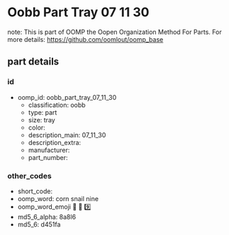 # Oobb Part Tray 07 11 30  

note: This is part of OOMP the Oopen Organization Method For Parts. For more details: https://github.com/oomlout/oomp_base

##  part details





### id
* oomp_id: oobb_part_tray_07_11_30
  * classification: oobb
  * type: part
  * size: tray
  * color: 
  * description_main: 07_11_30
  * description_extra: 
  * manufacturer: 
  * part_number: 

### other_codes
* short_code: 
* oomp_word: corn snail nine
* oomp_word_emoji :corn: :snail: :nine:
* md5_6_alpha: 8a8l6
* md5_6: d451fa